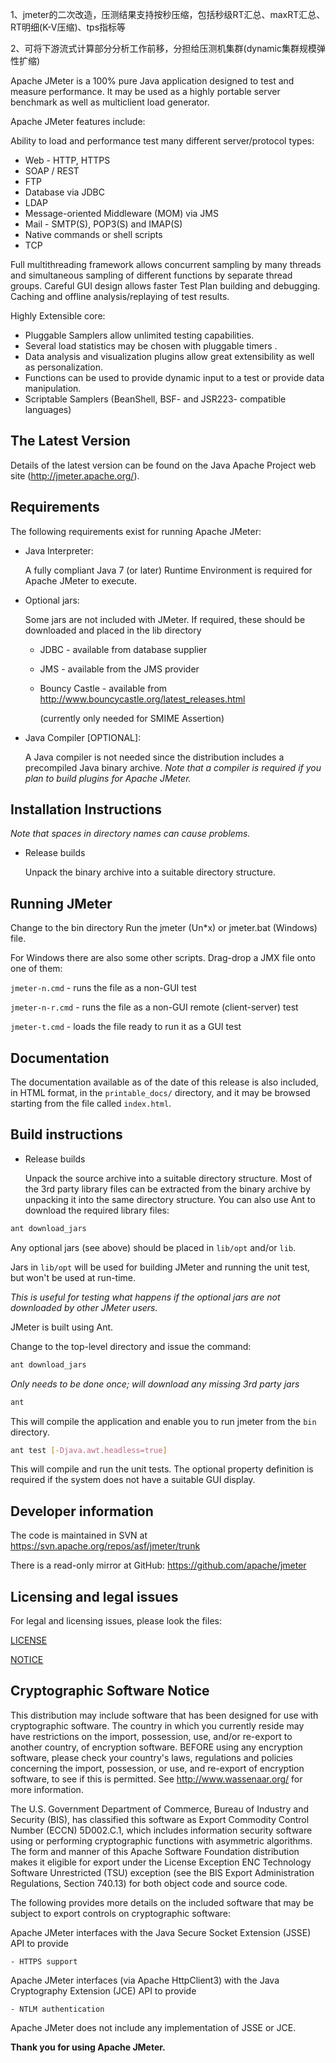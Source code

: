 1、jmeter的二次改造，压测结果支持按秒压缩，包括秒级RT汇总、maxRT汇总、RT明细(K-V压缩)、tps指标等

2、可将下游流式计算部分分析工作前移，分担给压测机集群(dynamic集群规模弹性扩缩)


Apache JMeter is a 100% pure Java application designed to test
and measure performance.  It may be used as a highly portable 
server benchmark as well as multiclient load generator.

Apache JMeter features include:

Ability to load and performance test many different server/protocol types:
 -  Web - HTTP, HTTPS
 -  SOAP / REST
 -  FTP
 -  Database via JDBC
 -  LDAP
 -  Message-oriented Middleware (MOM) via JMS
 -  Mail - SMTP(S), POP3(S) and IMAP(S)
 -  Native commands or shell scripts
 -  TCP

Full multithreading framework allows concurrent sampling by many threads
and simultaneous sampling of different functions by separate thread groups.
Careful GUI design allows faster Test Plan building and debugging.
Caching and offline analysis/replaying of test results.

Highly Extensible core:
 -  Pluggable Samplers allow unlimited testing capabilities.
 -  Several load statistics may be chosen with pluggable timers .
 -  Data analysis and visualization plugins allow great extensibility as well as personalization.
 -  Functions can be used to provide dynamic input to a test or provide data manipulation.
 -  Scriptable Samplers (BeanShell, BSF- and JSR223- compatible languages)


## The Latest Version

Details of the latest version can be found on the Java Apache 
Project web site (http://jmeter.apache.org/).

## Requirements

The following requirements exist for running Apache JMeter:

 -  Java Interpreter:

    A fully compliant Java 7 (or later) Runtime Environment is required 
    for Apache JMeter to execute.

 -  Optional jars:

    Some jars are not included with JMeter.
    If required, these should be downloaded and placed in the lib directory

    + JDBC - available from database supplier
    + JMS - available from the JMS provider
    + Bouncy Castle - available from http://www.bouncycastle.org/latest_releases.html

      (currently only needed for SMIME Assertion)

 -  Java Compiler [OPTIONAL]:

    A Java compiler is not needed since the distribution includes a
    precompiled Java binary archive. _Note that a compiler is required
    if you plan to build plugins for Apache JMeter._

## Installation Instructions

_Note that spaces in directory names can cause problems._

 - Release builds

   Unpack the binary archive into a suitable directory structure.

## Running JMeter

Change to the bin directory
Run the jmeter (Un\*x) or jmeter.bat (Windows) file.

For Windows there are also some other scripts.
Drag-drop a JMX file onto one of them:

`jmeter-n.cmd` - runs the file as a non-GUI test

`jmeter-n-r.cmd` - runs the file as a non-GUI remote (client-server) test

`jmeter-t.cmd` - loads the file ready to run it as a GUI test

## Documentation

The documentation available as of the date of this release is
also included, in HTML format, in the `printable_docs/` directory,
and it may be browsed starting from the file called `index.html`.

## Build instructions

 - Release builds

   Unpack the source archive into a suitable directory structure.
   Most of the 3rd party library files can be extracted from the binary archive
   by unpacking it into the same directory structure.
   You can also use Ant to download the required library files:

```sh
ant download_jars
```

Any optional jars (see above) should be placed in `lib/opt` and/or `lib`.

Jars in `lib/opt` will be used for building JMeter and running the unit test,
but won't be used at run-time.

_This is useful for testing what happens if the optional jars are not
downloaded by other JMeter users._

JMeter is built using Ant.

Change to the top-level directory and issue the command:

```sh
ant download_jars
```
_Only needs to be done once; will download any missing 3rd party jars_

```sh
ant
```

This will compile the application and enable you to run jmeter from the `bin`
directory.

```sh
ant test [-Djava.awt.headless=true]
```

This will compile and run the unit tests.
The optional property definition is required if the system
does not have a suitable GUI display.

## Developer information

The code is maintained in SVN at https://svn.apache.org/repos/asf/jmeter/trunk

There is a read-only mirror at GitHub: https://github.com/apache/jmeter

## Licensing and legal issues

For legal and licensing issues, please look the files:

[LICENSE](LICENSE)

[NOTICE](NOTICE)

## Cryptographic Software Notice

This distribution may include software that has been designed for use
with cryptographic software. The country in which you currently reside
may have restrictions on the import, possession, use, and/or re-export
to another country, of encryption software. BEFORE using any encryption
software, please check your country's laws, regulations and policies
concerning the import, possession, or use, and re-export of encryption
software, to see if this is permitted. See <http://www.wassenaar.org/>
for more information.

The U.S. Government Department of Commerce, Bureau of Industry and
Security (BIS), has classified this software as Export Commodity
Control Number (ECCN) 5D002.C.1, which includes information security
software using or performing cryptographic functions with asymmetric
algorithms. The form and manner of this Apache Software Foundation
distribution makes it eligible for export under the License Exception
ENC Technology Software Unrestricted (TSU) exception (see the BIS
Export Administration Regulations, Section 740.13) for both object
code and source code.

The following provides more details on the included software that
may be subject to export controls on cryptographic software:

  Apache JMeter interfaces with the
  Java Secure Socket Extension (JSSE) API to provide

    - HTTPS support

  Apache JMeter interfaces (via Apache HttpClient3) with the
  Java Cryptography Extension (JCE) API to provide

    - NTLM authentication

  Apache JMeter does not include any implementation of JSSE or JCE.


**Thank you for using Apache JMeter.**
